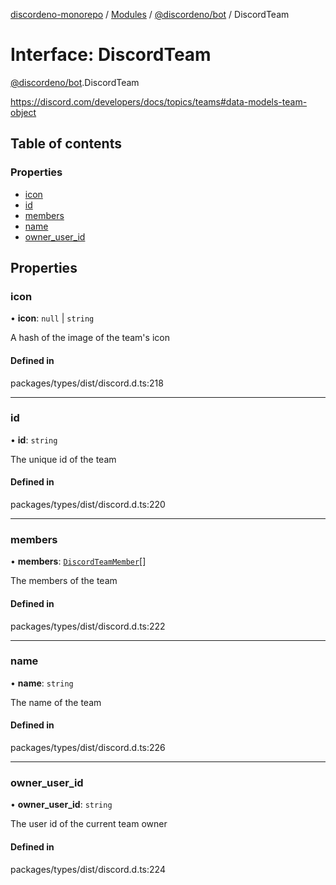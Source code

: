 [discordeno-monorepo](../README.md) / [Modules](../modules.md) / [@discordeno/bot](../modules/discordeno_bot.md) / DiscordTeam

# Interface: DiscordTeam

[@discordeno/bot](../modules/discordeno_bot.md).DiscordTeam

https://discord.com/developers/docs/topics/teams#data-models-team-object

## Table of contents

### Properties

- [icon](discordeno_bot.DiscordTeam.md#icon)
- [id](discordeno_bot.DiscordTeam.md#id)
- [members](discordeno_bot.DiscordTeam.md#members)
- [name](discordeno_bot.DiscordTeam.md#name)
- [owner_user_id](discordeno_bot.DiscordTeam.md#owner_user_id)

## Properties

### icon

• **icon**: `null` \| `string`

A hash of the image of the team's icon

#### Defined in

packages/types/dist/discord.d.ts:218

---

### id

• **id**: `string`

The unique id of the team

#### Defined in

packages/types/dist/discord.d.ts:220

---

### members

• **members**: [`DiscordTeamMember`](discordeno_bot.DiscordTeamMember.md)[]

The members of the team

#### Defined in

packages/types/dist/discord.d.ts:222

---

### name

• **name**: `string`

The name of the team

#### Defined in

packages/types/dist/discord.d.ts:226

---

### owner_user_id

• **owner_user_id**: `string`

The user id of the current team owner

#### Defined in

packages/types/dist/discord.d.ts:224
